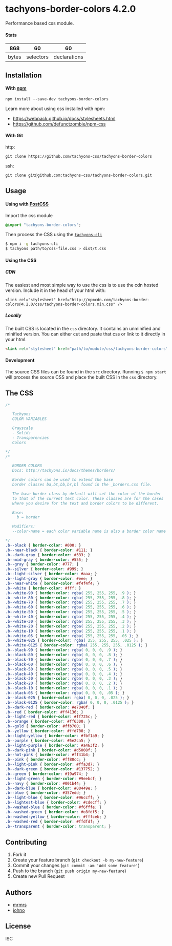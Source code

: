 # tachyons-border-colors 4.2.0

Performance based css module.

#### Stats

868 | 60 | 60
---|---|---
bytes | selectors | declarations

## Installation

#### With [npm](https://npmjs.com)

```
npm install --save-dev tachyons-border-colors
```

Learn more about using css installed with npm:
* https://webpack.github.io/docs/stylesheets.html
* https://github.com/defunctzombie/npm-css

#### With Git

http:
```
git clone https://github.com/tachyons-css/tachyons-border-colors
```

ssh:
```
git clone git@github.com:tachyons-css/tachyons-border-colors.git
```

## Usage

#### Using with [PostCSS](https://github.com/postcss/postcss)

Import the css module

```css
@import "tachyons-border-colors";
```

Then process the CSS using the [`tachyons-cli`](https://github.com/tachyons-css/tachyons-cli)

```sh
$ npm i -g tachyons-cli
$ tachyons path/to/css-file.css > dist/t.css
```

#### Using the CSS

##### CDN
The easiest and most simple way to use the css is to use the cdn hosted version. Include it in the head of your html with:

```
<link rel="stylesheet" href="http://npmcdn.com/tachyons-border-colors@4.2.0/css/tachyons-border-colors.min.css" />
```

##### Locally
The built CSS is located in the `css` directory. It contains an unminified and minified version.
You can either cut and paste that css or link to it directly in your html.

```html
<link rel="stylesheet" href="path/to/module/css/tachyons-border-colors">
```

#### Development

The source CSS files can be found in the `src` directory.
Running `$ npm start` will process the source CSS and place the built CSS in the `css` directory.

## The CSS

```css
/*

   Tachyons
   COLOR VARIABLES

   Grayscale
   - Solids
   - Transparencies
   Colors

*/
/*

   BORDER COLORS
   Docs: http://tachyons.io/docs/themes/borders/

   Border colors can be used to extend the base
   border classes ba,bt,bb,br,bl found in the _borders.css file.

   The base border class by default will set the color of the border
   to that of the current text color. These classes are for the cases
   where you desire for the text and border colors to be different.

   Base:
     b = border

   Modifiers:
   --color-name = each color variable name is also a border color name

*/
.b--black { border-color: #000; }
.b--near-black { border-color: #111; }
.b--dark-gray { border-color: #333; }
.b--mid-gray { border-color: #555; }
.b--gray { border-color: #777; }
.b--silver { border-color: #999; }
.b--light-silver { border-color: #aaa; }
.b--light-gray { border-color: #eee; }
.b--near-white { border-color: #f4f4f4; }
.b--white { border-color: #fff; }
.b--white-90 { border-color: rgba( 255, 255, 255, .9 ); }
.b--white-80 { border-color: rgba( 255, 255, 255, .8 ); }
.b--white-70 { border-color: rgba( 255, 255, 255, .7 ); }
.b--white-60 { border-color: rgba( 255, 255, 255, .6 ); }
.b--white-50 { border-color: rgba( 255, 255, 255, .5 ); }
.b--white-40 { border-color: rgba( 255, 255, 255, .4 ); }
.b--white-30 { border-color: rgba( 255, 255, 255, .3 ); }
.b--white-20 { border-color: rgba( 255, 255, 255, .2 ); }
.b--white-10 { border-color: rgba( 255, 255, 255, .1 ); }
.b--white-05 { border-color: rgba( 255, 255, 255, .05 ); }
.b--white-025 { border-color: rgba( 255, 255, 255, .025 ); }
.b--white-0125 { border-color: rgba( 255, 255, 255, .0125 ); }
.b--black-90 { border-color: rgba( 0, 0, 0, .9 ); }
.b--black-80 { border-color: rgba( 0, 0, 0, .8 ); }
.b--black-70 { border-color: rgba( 0, 0, 0, .7 ); }
.b--black-60 { border-color: rgba( 0, 0, 0, .6 ); }
.b--black-50 { border-color: rgba( 0, 0, 0, .5 ); }
.b--black-40 { border-color: rgba( 0, 0, 0, .4 ); }
.b--black-30 { border-color: rgba( 0, 0, 0, .3 ); }
.b--black-20 { border-color: rgba( 0, 0, 0, .2 ); }
.b--black-10 { border-color: rgba( 0, 0, 0, .1 ); }
.b--black-05 { border-color: rgba( 0, 0, 0, .05 ); }
.b--black-025 { border-color: rgba( 0, 0, 0, .025 ); }
.b--black-0125 { border-color: rgba( 0, 0, 0, .0125 ); }
.b--dark-red { border-color: #e7040f; }
.b--red { border-color: #ff4136; }
.b--light-red { border-color: #ff725c; }
.b--orange { border-color: #ff6300; }
.b--gold { border-color: #ffb700; }
.b--yellow { border-color: #ffd700; }
.b--light-yellow { border-color: #fbf1a9; }
.b--purple { border-color: #5e2ca5; }
.b--light-purple { border-color: #a463f2; }
.b--dark-pink { border-color: #d5008f; }
.b--hot-pink { border-color: #ff41b4; }
.b--pink { border-color: #ff80cc; }
.b--light-pink { border-color: #ffa3d7; }
.b--dark-green { border-color: #137752; }
.b--green { border-color: #19a974; }
.b--light-green { border-color: #9eebcf; }
.b--navy { border-color: #001b44; }
.b--dark-blue { border-color: #00449e; }
.b--blue { border-color: #357edd; }
.b--light-blue { border-color: #96ccff; }
.b--lightest-blue { border-color: #cdecff; }
.b--washed-blue { border-color: #f6fffe; }
.b--washed-green { border-color: #e8fdf5; }
.b--washed-yellow { border-color: #fffceb; }
.b--washed-red { border-color: #ffdfdf; }
.b--transparent { border-color: transparent; }
```

## Contributing

1. Fork it
2. Create your feature branch (`git checkout -b my-new-feature`)
3. Commit your changes (`git commit -am 'Add some feature'`)
4. Push to the branch (`git push origin my-new-feature`)
5. Create new Pull Request

## Authors

* [mrmrs](http://mrmrs.io)
* [johno](http://johnotander.com)

## License

ISC

